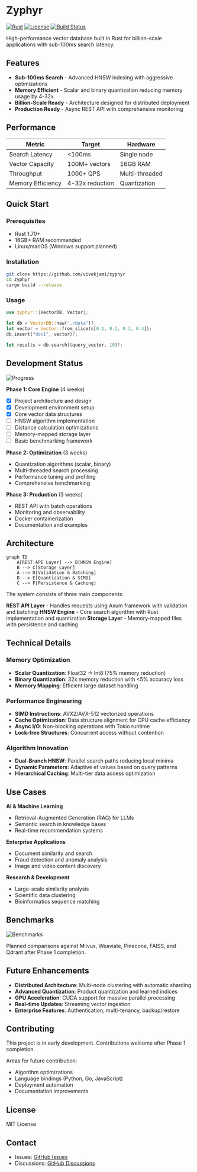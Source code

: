 # Zyphyr

[![Rust](https://img.shields.io/badge/rust-1.70+-000000.svg?style=flat&logo=rust)](https://www.rust-lang.org)
[![License](https://img.shields.io/badge/license-MIT-blue.svg?style=flat)](LICENSE)
[![Build Status](https://img.shields.io/badge/build-passing-brightgreen.svg?style=flat)](https://github.com/yourusername/zyphyr)

High-performance vector database built in Rust for billion-scale applications with sub-100ms search latency.

## Features

- **Sub-100ms Search** - Advanced HNSW indexing with aggressive optimizations
- **Memory Efficient** - Scalar and binary quantization reducing memory usage by 4-32x
- **Billion-Scale Ready** - Architecture designed for distributed deployment
- **Production Ready** - Async REST API with comprehensive monitoring

## Performance

| Metric | Target | Hardware |
|--------|--------|----------|
| Search Latency | <100ms | Single node |
| Vector Capacity | 100M+ vectors | 16GB RAM |
| Throughput | 1000+ QPS | Multi-threaded |
| Memory Efficiency | 4-32x reduction | Quantization |

## Quick Start

### Prerequisites
- Rust 1.70+
- 16GB+ RAM recommended
- Linux/macOS (Windows support planned)

### Installation
```bash
git clone https://github.com/vivekjami/zyphyr
cd zyphyr
cargo build --release
```

### Usage
```rust
use zyphyr::{VectorDB, Vector};

let db = VectorDB::new("./data")?;
let vector = Vector::from_slice(&[0.1, 0.2, 0.3, 0.4]);
db.insert("doc1", vector)?;

let results = db.search(&query_vector, 10)?;
```

## Development Status

![Progress](https://img.shields.io/badge/progress-Phase%201-orange.svg?style=flat)

**Phase 1: Core Engine** (4 weeks)
- [x] Project architecture and design
- [x] Development environment setup
- [x] Core vector data structures
- [ ] HNSW algorithm implementation
- [ ] Distance calculation optimizations
- [ ] Memory-mapped storage layer
- [ ] Basic benchmarking framework

**Phase 2: Optimization** (3 weeks)
- Quantization algorithms (scalar, binary)
- Multi-threaded search processing
- Performance tuning and profiling
- Comprehensive benchmarking

**Phase 3: Production** (3 weeks)
- REST API with batch operations
- Monitoring and observability
- Docker containerization
- Documentation and examples

## Architecture

```mermaid
graph TD
    A[REST API Layer] --> B[HNSW Engine]
    B --> C[Storage Layer]
    A --> D[Validation & Batching]
    B --> E[Quantization & SIMD]
    C --> F[Persistence & Caching]
```

The system consists of three main components:

**REST API Layer** - Handles requests using Axum framework with validation and batching
**HNSW Engine** - Core search algorithm with Rust implementation and quantization
**Storage Layer** - Memory-mapped files with persistence and caching

## Technical Details

### Memory Optimization
- **Scalar Quantization**: Float32 → Int8 (75% memory reduction)
- **Binary Quantization**: 32x memory reduction with <5% accuracy loss
- **Memory Mapping**: Efficient large dataset handling

### Performance Engineering
- **SIMD Instructions**: AVX2/AVX-512 vectorized operations
- **Cache Optimization**: Data structure alignment for CPU cache efficiency
- **Async I/O**: Non-blocking operations with Tokio runtime
- **Lock-free Structures**: Concurrent access without contention

### Algorithm Innovation
- **Dual-Branch HNSW**: Parallel search paths reducing local minima
- **Dynamic Parameters**: Adaptive ef values based on query patterns
- **Hierarchical Caching**: Multi-tier data access optimization

## Use Cases

**AI & Machine Learning**
- Retrieval-Augmented Generation (RAG) for LLMs
- Semantic search in knowledge bases
- Real-time recommendation systems

**Enterprise Applications**
- Document similarity and search
- Fraud detection and anomaly analysis
- Image and video content discovery

**Research & Development**
- Large-scale similarity analysis
- Scientific data clustering
- Bioinformatics sequence matching

## Benchmarks

![Benchmarks](https://img.shields.io/badge/benchmarks-coming%20soon-lightgrey.svg?style=flat)

Planned comparisons against Milvus, Weaviate, Pinecone, FAISS, and Qdrant after Phase 1 completion.

## Future Enhancements

- **Distributed Architecture**: Multi-node clustering with automatic sharding
- **Advanced Quantization**: Product quantization and learned indices
- **GPU Acceleration**: CUDA support for massive parallel processing
- **Real-time Updates**: Streaming vector ingestion
- **Enterprise Features**: Authentication, multi-tenancy, backup/restore

## Contributing

This project is in early development. Contributions welcome after Phase 1 completion.

Areas for future contribution:
- Algorithm optimizations
- Language bindings (Python, Go, JavaScript)
- Deployment automation
- Documentation improvements

## License

MIT License

## Contact

- Issues: [GitHub Issues](https://github.com/vivekjami/zyphyr/issues)
- Discussions: [GitHub Discussions](https://github.com/vivekjami/zyphyr/discussions)
